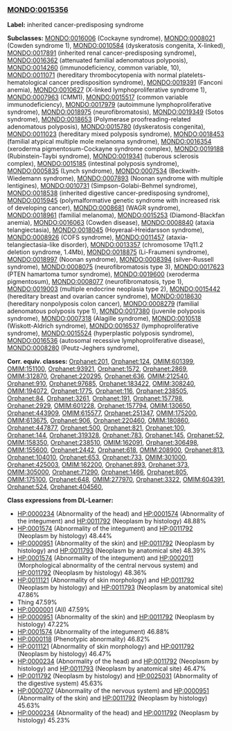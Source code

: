 
### [MONDO:0015356](http://purl.obolibrary.org/obo/MONDO_0015356)
**Label:** inherited cancer-predisposing syndrome

**Subclasses:** [MONDO:0016006](http://purl.obolibrary.org/obo/MONDO_0016006) (Cockayne syndrome), [MONDO:0008021](http://purl.obolibrary.org/obo/MONDO_0008021) (Cowden syndrome 1), [MONDO:0010584](http://purl.obolibrary.org/obo/MONDO_0010584) (dyskeratosis congenita, X-linked), [MONDO:0017891](http://purl.obolibrary.org/obo/MONDO_0017891) (inherited renal cancer-predisposing syndrome), [MONDO:0016362](http://purl.obolibrary.org/obo/MONDO_0016362) (attenuated familial adenomatous polyposis), [MONDO:0014260](http://purl.obolibrary.org/obo/MONDO_0014260) (immunodeficiency, common variable, 10), [MONDO:0011071](http://purl.obolibrary.org/obo/MONDO_0011071) (hereditary thrombocytopenia with normal platelets-hematological cancer predisposition syndrome), [MONDO:0019391](http://purl.obolibrary.org/obo/MONDO_0019391) (Fanconi anemia), [MONDO:0010627](http://purl.obolibrary.org/obo/MONDO_0010627) (X-linked lymphoproliferative syndrome 1), [MONDO:0007963](http://purl.obolibrary.org/obo/MONDO_0007963) (CMM1), [MONDO:0015517](http://purl.obolibrary.org/obo/MONDO_0015517) (common variable immunodeficiency), [MONDO:0017979](http://purl.obolibrary.org/obo/MONDO_0017979) (autoimmune lymphoproliferative syndrome), [MONDO:0018975](http://purl.obolibrary.org/obo/MONDO_0018975) (neurofibromatosis), [MONDO:0019349](http://purl.obolibrary.org/obo/MONDO_0019349) (Sotos syndrome), [MONDO:0018653](http://purl.obolibrary.org/obo/MONDO_0018653) (Polymerase proofreading-related adenomatous polyposis), [MONDO:0015780](http://purl.obolibrary.org/obo/MONDO_0015780) (dyskeratosis congenita), [MONDO:0011023](http://purl.obolibrary.org/obo/MONDO_0011023) (hereditary mixed polyposis syndrome), [MONDO:0018453](http://purl.obolibrary.org/obo/MONDO_0018453) (familial atypical multiple mole melanoma syndrome), [MONDO:0016354](http://purl.obolibrary.org/obo/MONDO_0016354) (xeroderma pigmentosum-Cockayne syndrome complex), [MONDO:0019188](http://purl.obolibrary.org/obo/MONDO_0019188) (Rubinstein-Taybi syndrome), [MONDO:0019341](http://purl.obolibrary.org/obo/MONDO_0019341) (tuberous sclerosis complex), [MONDO:0015185](http://purl.obolibrary.org/obo/MONDO_0015185) (intestinal polyposis syndrome), [MONDO:0005835](http://purl.obolibrary.org/obo/MONDO_0005835) (Lynch syndrome), [MONDO:0007534](http://purl.obolibrary.org/obo/MONDO_0007534) (Beckwith-Wiedemann syndrome), [MONDO:0007893](http://purl.obolibrary.org/obo/MONDO_0007893) (Noonan syndrome with multiple lentigines), [MONDO:0010731](http://purl.obolibrary.org/obo/MONDO_0010731) (Simpson-Golabi-Behmel syndrome), [MONDO:0018538](http://purl.obolibrary.org/obo/MONDO_0018538) (inherited digestive cancer-predisposing syndrome), [MONDO:0015945](http://purl.obolibrary.org/obo/MONDO_0015945) (polymalformative genetic syndrome with increased risk of developing cancer), [MONDO:0008681](http://purl.obolibrary.org/obo/MONDO_0008681) (WAGR syndrome), [MONDO:0018961](http://purl.obolibrary.org/obo/MONDO_0018961) (familial melanoma), [MONDO:0015253](http://purl.obolibrary.org/obo/MONDO_0015253) (Diamond-Blackfan anemia), [MONDO:0016063](http://purl.obolibrary.org/obo/MONDO_0016063) (Cowden disease), [MONDO:0008840](http://purl.obolibrary.org/obo/MONDO_0008840) (ataxia telangiectasia), [MONDO:0018045](http://purl.obolibrary.org/obo/MONDO_0018045) (Hoyeraal-Hreidarsson syndrome), [MONDO:0008926](http://purl.obolibrary.org/obo/MONDO_0008926) (COFS syndrome), [MONDO:0011457](http://purl.obolibrary.org/obo/MONDO_0011457) (ataxia-telangiectasia-like disorder), [MONDO:0013357](http://purl.obolibrary.org/obo/MONDO_0013357) (chromosome 17q11.2 deletion syndrome, 1.4Mb), [MONDO:0018875](http://purl.obolibrary.org/obo/MONDO_0018875) (Li-Fraumeni syndrome), [MONDO:0018997](http://purl.obolibrary.org/obo/MONDO_0018997) (Noonan syndrome), [MONDO:0008394](http://purl.obolibrary.org/obo/MONDO_0008394) (silver-Russell syndrome), [MONDO:0008075](http://purl.obolibrary.org/obo/MONDO_0008075) (neurofibromatosis type 3), [MONDO:0017623](http://purl.obolibrary.org/obo/MONDO_0017623) (PTEN hamartoma tumor syndrome), [MONDO:0019600](http://purl.obolibrary.org/obo/MONDO_0019600) (xeroderma pigmentosum), [MONDO:0008077](http://purl.obolibrary.org/obo/MONDO_0008077) (neurofibromatosis, type 1), [MONDO:0019003](http://purl.obolibrary.org/obo/MONDO_0019003) (multiple endocrine neoplasia type 2), [MONDO:0015442](http://purl.obolibrary.org/obo/MONDO_0015442) (hereditary breast and ovarian cancer syndrome), [MONDO:0018630](http://purl.obolibrary.org/obo/MONDO_0018630) (hereditary nonpolyposis colon cancer), [MONDO:0008279](http://purl.obolibrary.org/obo/MONDO_0008279) (familial adenomatous polyposis type 1), [MONDO:0017380](http://purl.obolibrary.org/obo/MONDO_0017380) (juvenile polyposis syndrome), [MONDO:0007318](http://purl.obolibrary.org/obo/MONDO_0007318) (Alagille syndrome), [MONDO:0010518](http://purl.obolibrary.org/obo/MONDO_0010518) (Wiskott-Aldrich syndrome), [MONDO:0016537](http://purl.obolibrary.org/obo/MONDO_0016537) (lymphoproliferative syndrome), [MONDO:0015524](http://purl.obolibrary.org/obo/MONDO_0015524) (hyperplastic polyposis syndrome), [MONDO:0016536](http://purl.obolibrary.org/obo/MONDO_0016536) (autosomal recessive lymphoproliferative disease), [MONDO:0008280](http://purl.obolibrary.org/obo/MONDO_0008280) (Peutz-Jeghers syndrome), 

**Corr. equiv. classes:** [Orphanet:201](http://www.orpha.net/ORDO/Orphanet_201), [Orphanet:124](http://www.orpha.net/ORDO/Orphanet_124), [OMIM:601399](http://purl.obolibrary.org/obo/OMIM_601399), [OMIM:151100](http://purl.obolibrary.org/obo/OMIM_151100), [Orphanet:93921](http://www.orpha.net/ORDO/Orphanet_93921), [Orphanet:1572](http://www.orpha.net/ORDO/Orphanet_1572), [Orphanet:2869](http://www.orpha.net/ORDO/Orphanet_2869), [OMIM:312870](http://purl.obolibrary.org/obo/OMIM_312870), [Orphanet:220295](http://www.orpha.net/ORDO/Orphanet_220295), [Orphanet:636](http://www.orpha.net/ORDO/Orphanet_636), [OMIM:212540](http://purl.obolibrary.org/obo/OMIM_212540), [Orphanet:910](http://www.orpha.net/ORDO/Orphanet_910), [Orphanet:97685](http://www.orpha.net/ORDO/Orphanet_97685), [Orphanet:183422](http://www.orpha.net/ORDO/Orphanet_183422), [OMIM:308240](http://purl.obolibrary.org/obo/OMIM_308240), [OMIM:194072](http://purl.obolibrary.org/obo/OMIM_194072), [Orphanet:1775](http://www.orpha.net/ORDO/Orphanet_1775), [Orphanet:116](http://www.orpha.net/ORDO/Orphanet_116), [Orphanet:238505](http://www.orpha.net/ORDO/Orphanet_238505), [Orphanet:84](http://www.orpha.net/ORDO/Orphanet_84), [Orphanet:3261](http://www.orpha.net/ORDO/Orphanet_3261), [Orphanet:191](http://www.orpha.net/ORDO/Orphanet_191), [Orphanet:157798](http://www.orpha.net/ORDO/Orphanet_157798), [Orphanet:2929](http://www.orpha.net/ORDO/Orphanet_2929), [OMIM:601228](http://purl.obolibrary.org/obo/OMIM_601228), [Orphanet:157794](http://www.orpha.net/ORDO/Orphanet_157794), [OMIM:130650](http://purl.obolibrary.org/obo/OMIM_130650), [Orphanet:443909](http://www.orpha.net/ORDO/Orphanet_443909), [OMIM:615577](http://purl.obolibrary.org/obo/OMIM_615577), [Orphanet:251347](http://www.orpha.net/ORDO/Orphanet_251347), [OMIM:175200](http://purl.obolibrary.org/obo/OMIM_175200), [OMIM:613675](http://purl.obolibrary.org/obo/OMIM_613675), [Orphanet:906](http://www.orpha.net/ORDO/Orphanet_906), [Orphanet:220460](http://www.orpha.net/ORDO/Orphanet_220460), [OMIM:180860](http://purl.obolibrary.org/obo/OMIM_180860), [Orphanet:447877](http://www.orpha.net/ORDO/Orphanet_447877), [Orphanet:500](http://www.orpha.net/ORDO/Orphanet_500), [Orphanet:821](http://www.orpha.net/ORDO/Orphanet_821), [Orphanet:100](http://www.orpha.net/ORDO/Orphanet_100), [Orphanet:144](http://www.orpha.net/ORDO/Orphanet_144), [Orphanet:319328](http://www.orpha.net/ORDO/Orphanet_319328), [Orphanet:783](http://www.orpha.net/ORDO/Orphanet_783), [Orphanet:145](http://www.orpha.net/ORDO/Orphanet_145), [Orphanet:52](http://www.orpha.net/ORDO/Orphanet_52), [OMIM:158350](http://purl.obolibrary.org/obo/OMIM_158350), [Orphanet:238510](http://www.orpha.net/ORDO/Orphanet_238510), [OMIM:162091](http://purl.obolibrary.org/obo/OMIM_162091), [Orphanet:306498](http://www.orpha.net/ORDO/Orphanet_306498), [OMIM:155600](http://purl.obolibrary.org/obo/OMIM_155600), [Orphanet:2442](http://www.orpha.net/ORDO/Orphanet_2442), [Orphanet:618](http://www.orpha.net/ORDO/Orphanet_618), [OMIM:208900](http://purl.obolibrary.org/obo/OMIM_208900), [Orphanet:813](http://www.orpha.net/ORDO/Orphanet_813), [Orphanet:104010](http://www.orpha.net/ORDO/Orphanet_104010), [Orphanet:653](http://www.orpha.net/ORDO/Orphanet_653), [Orphanet:733](http://www.orpha.net/ORDO/Orphanet_733), [OMIM:301000](http://purl.obolibrary.org/obo/OMIM_301000), [Orphanet:425003](http://www.orpha.net/ORDO/Orphanet_425003), [OMIM:162200](http://purl.obolibrary.org/obo/OMIM_162200), [Orphanet:893](http://www.orpha.net/ORDO/Orphanet_893), [Orphanet:373](http://www.orpha.net/ORDO/Orphanet_373), [OMIM:305000](http://purl.obolibrary.org/obo/OMIM_305000), [Orphanet:71290](http://www.orpha.net/ORDO/Orphanet_71290), [Orphanet:1466](http://www.orpha.net/ORDO/Orphanet_1466), [Orphanet:805](http://www.orpha.net/ORDO/Orphanet_805), [OMIM:175100](http://purl.obolibrary.org/obo/OMIM_175100), [Orphanet:648](http://www.orpha.net/ORDO/Orphanet_648), [OMIM:277970](http://purl.obolibrary.org/obo/OMIM_277970), [Orphanet:3322](http://www.orpha.net/ORDO/Orphanet_3322), [OMIM:604391](http://purl.obolibrary.org/obo/OMIM_604391), [Orphanet:524](http://www.orpha.net/ORDO/Orphanet_524), [Orphanet:404560](http://www.orpha.net/ORDO/Orphanet_404560), 

**Class expressions from DL-Learner:**

- [HP:0000234](http://purl.obolibrary.org/obo/HP_0000234) (Abnormality of the head) and [HP:0001574](http://purl.obolibrary.org/obo/HP_0001574) (Abnormality of the integument) and [HP:0011792](http://purl.obolibrary.org/obo/HP_0011792) (Neoplasm by histology) 48.88%
- [HP:0001574](http://purl.obolibrary.org/obo/HP_0001574) (Abnormality of the integument) and [HP:0011792](http://purl.obolibrary.org/obo/HP_0011792) (Neoplasm by histology) 48.44%
- [HP:0000951](http://purl.obolibrary.org/obo/HP_0000951) (Abnormality of the skin) and [HP:0011792](http://purl.obolibrary.org/obo/HP_0011792) (Neoplasm by histology) and [HP:0011793](http://purl.obolibrary.org/obo/HP_0011793) (Neoplasm by anatomical site) 48.39%
- [HP:0001574](http://purl.obolibrary.org/obo/HP_0001574) (Abnormality of the integument) and [HP:0002011](http://purl.obolibrary.org/obo/HP_0002011) (Morphological abnormality of the central nervous system) and [HP:0011792](http://purl.obolibrary.org/obo/HP_0011792) (Neoplasm by histology) 48.36%
- [HP:0011121](http://purl.obolibrary.org/obo/HP_0011121) (Abnormality of skin morphology) and [HP:0011792](http://purl.obolibrary.org/obo/HP_0011792) (Neoplasm by histology) and [HP:0011793](http://purl.obolibrary.org/obo/HP_0011793) (Neoplasm by anatomical site) 47.86%
- Thing 47.59%
- [HP:0000001](http://purl.obolibrary.org/obo/HP_0000001) (All) 47.59%
- [HP:0000951](http://purl.obolibrary.org/obo/HP_0000951) (Abnormality of the skin) and [HP:0011792](http://purl.obolibrary.org/obo/HP_0011792) (Neoplasm by histology) 47.22%
- [HP:0001574](http://purl.obolibrary.org/obo/HP_0001574) (Abnormality of the integument) 46.88%
- [HP:0000118](http://purl.obolibrary.org/obo/HP_0000118) (Phenotypic abnormality) 46.82%
- [HP:0011121](http://purl.obolibrary.org/obo/HP_0011121) (Abnormality of skin morphology) and [HP:0011792](http://purl.obolibrary.org/obo/HP_0011792) (Neoplasm by histology) 46.47%
- [HP:0000234](http://purl.obolibrary.org/obo/HP_0000234) (Abnormality of the head) and [HP:0011792](http://purl.obolibrary.org/obo/HP_0011792) (Neoplasm by histology) and [HP:0011793](http://purl.obolibrary.org/obo/HP_0011793) (Neoplasm by anatomical site) 46.47%
- [HP:0011792](http://purl.obolibrary.org/obo/HP_0011792) (Neoplasm by histology) and [HP:0025031](http://purl.obolibrary.org/obo/HP_0025031) (Abnormality of the digestive system) 45.63%
- [HP:0000707](http://purl.obolibrary.org/obo/HP_0000707) (Abnormality of the nervous system) and [HP:0000951](http://purl.obolibrary.org/obo/HP_0000951) (Abnormality of the skin) and [HP:0011792](http://purl.obolibrary.org/obo/HP_0011792) (Neoplasm by histology) 45.63%
- [HP:0000234](http://purl.obolibrary.org/obo/HP_0000234) (Abnormality of the head) and [HP:0011792](http://purl.obolibrary.org/obo/HP_0011792) (Neoplasm by histology) 45.23%


